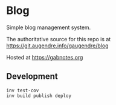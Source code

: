 # Blog

Simple blog management system.

The authoritative source for this repo is at https://git.augendre.info/gaugendre/blog

Hosted at https://gabnotes.org

## Development
```shell
inv test-cov
inv build publish deploy
```
